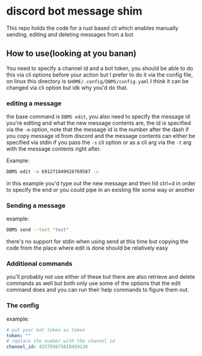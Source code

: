 # discord bot message shim

This repo holds the code for a rust based cli which enables manually sending, editing and deleting messages from a bot

## How to use(looking at you banan)

You need to specify a channel id and a bot token, you should be able to do this via cli options before your action but I prefer to do it via the config file, on linux this directory is `$HOME/.config/DBMS/config.yaml` I think it can be changed via cli option but idk why you'd do that.

### editing a message

the base command is `DBMS edit`, you also need to specify the message id you're editing and what the new message contents are, the id is specified via the `-m` option, note that the message id is the number after the dash if you copy message id from discord and the message contents can either be specified via stdin if you pass the `-s` cli option or as a cli arg via the `-t` arg with the message contents right after.

Example:

```sh
DBMS edit -m 691271049928769587 -s
```

in this example you'd type out the new message and then hit ctrl+d in order to specify the end or you could pipe in an existing file some way or another

### Sending a message

example:

```sh
DBMS send --text "test"
```

there's no support for stdin when using send at this time but copying the code from the place where edit is done should be relatively easy

### Additional commands

you'll probably not use either of these but there are also retrieve and delete commands as well but both only use some of the options that the edit command does and you can run their help commands to figure them out.

### The config

example:
```yaml
# put your bot token as token
token: ""
# replace the number with the channel id
channel_id: 425755675818459136
```
